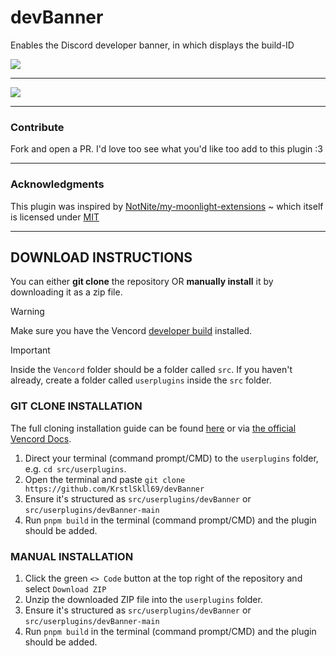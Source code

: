 # devBanner
Enables the Discord developer banner, in which displays the build-ID

![](https://cdn.nest.rip/uploads/cd11c2b8-46fd-41dc-a59c-dcdee487da25.png)

---

![](https://cdn.nest.rip/uploads/f4070f09-ccfa-44c6-9c27-e2c9f8c64838.png)

---

### Contribute

Fork and open a PR. I'd love too see what you'd like too add to this plugin :3

---

### Acknowledgments

This plugin was inspired by [NotNite/my-moonlight-extensions](https://github.com/NotNite/my-moonlight-extensions) ~
which itself is licensed under [MIT](https://raw.githubusercontent.com/NotNite/my-moonlight-extensions/refs/heads/main/LICENSE)


---
## DOWNLOAD INSTRUCTIONS
You can either __git clone__ the repository OR __manually install__ it by downloading it as a zip file.<br/>
> [!WARNING]
> Make sure you have the Vencord [developer build](https://docs.vencord.dev/installing/) installed.<br/>

> [!IMPORTANT]
> Inside the `Vencord` folder should be a folder called `src`. If you haven't already, create a folder called `userplugins` inside the `src` folder.

### GIT CLONE INSTALLATION
The full cloning installation guide can be found [here](https://discord.com/channels/1015060230222131221/1257038407503446176/1257038407503446176) or via [the official Vencord Docs](https://docs.vencord.dev/installing/custom-plugins/).
1. Direct your terminal (command prompt/CMD) to the `userplugins` folder, e.g. `cd src/userplugins`.
2. Open the terminal and paste `git clone https://github.com/KrstlSkll69/devBanner`
3. Ensure it's structured as `src/userplugins/devBanner` or `src/userplugins/devBanner-main`
4. Run `pnpm build` in the terminal (command prompt/CMD) and the plugin should be added.

### MANUAL INSTALLATION
1. Click the green `<> Code` button at the top right of the repository and select `Download ZIP`
2. Unzip the downloaded ZIP file into the `userplugins` folder.
3. Ensure it's structured as `src/userplugins/devBanner` or `src/userplugins/devBanner-main`
5. Run `pnpm build` in the terminal (command prompt/CMD) and the plugin should be added.
